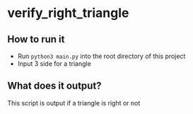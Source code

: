 # verify_right_triangle

## How to run it
- Run `python3 main.py` into the root directory of this project
- Input 3 side for a triangle

## What does it output?
This script is output if a triangle is right or not
